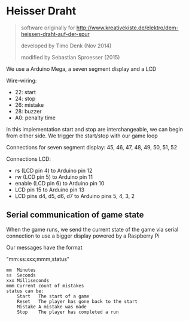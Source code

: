 # Heisser Draht

> software originally for http://www.kreativekiste.de/elektro/dem-heissen-draht-auf-der-spur
>
> developed by Timo Denk (Nov 2014)
>
> modified by Sebastian Sproesser (2015)

We use a Arduino Mega, a seven segment display and a LCD

Wire-wiring: 
- 22: start
- 24: stop
- 26: mistake
- 28: buzzer
- A0: penalty time

In this implementation start and stop are interchangeable, we can
begin from either side. We trigger the start/stop with our game loop

Connections for seven segment display:
45, 46, 47, 48, 49, 50, 51, 52

Connections LCD:
- rs (LCD pin 4) to Arduino pin 12
- rw (LCD pin 5) to Arduino pin 11
- enable (LCD pin 6) to Arduino pin 10
- LCD pin 15 to Arduino pin 13
- LCD pins d4, d5, d6, d7 to Arduino pins 5, 4, 3, 2

## Serial communication of game state

When the game runs, we send the current state of the game via serial
connection to use a bigger display powered by a Raspberry Pi

Our messages have the format

"mm:ss:xxx;mmm;status"

	mm	Minutes
	ss	Seconds
	xxx	Milliseconds
	mmm	Current count of mistakes
	status can be:
		Start	The start of a game
		Reset	The player has gone back to the start
		Mistake	A mistake was made
		Stop	The player has completed a run
